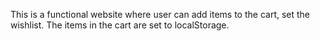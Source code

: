 This is a functional website where user can add items to the cart, set the wishlist.
The items in the cart are set to localStorage.

